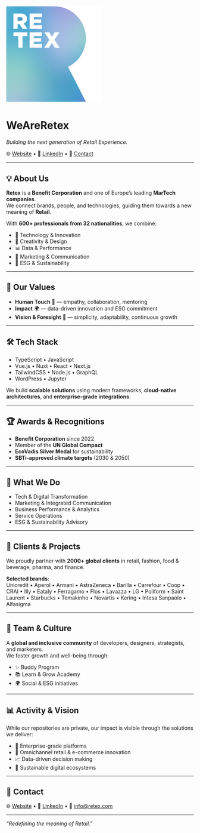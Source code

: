 # ![WeAreRetex](./assets/logo-retex.png)

# WeAreRetex  

*Building the next generation of Retail Experience.*  

🌐 [Website](https://www.retex.com) • 💼 [LinkedIn](https://www.linkedin.com/company/retex-s-p-a-/) • 📧 [Contact](mailto:info@retex.com)

---

## 💡 About Us  

**Retex** is a **Benefit Corporation** and one of Europe’s leading **MarTech companies**.  
We connect brands, people, and technologies, guiding them towards a new meaning of **Retail**.  

With **600+ professionals from 32 nationalities**, we combine:  
- 🚀 Technology & Innovation  
- 🎨 Creativity & Design  
- 📊 Data & Performance  
- 📢 Marketing & Communication  
- 🌱 ESG & Sustainability  

---

## 🌟 Our Values  

- **Human Touch** 🤝 — empathy, collaboration, mentoring  
- **Impact** 🌍 — data-driven innovation and ESG commitment  
- **Vision & Foresight** 🔮 — simplicity, adaptability, continuous growth  

---

## 🛠️ Tech Stack  

- TypeScript • JavaScript  
- Vue.js • Nuxt • React • Next.js  
- TailwindCSS • Node.js • GraphQL  
- WordPress • Jupyter  

We build **scalable solutions** using modern frameworks, **cloud-native architectures**, and **enterprise-grade integrations**.  

---

## 🏆 Awards & Recognitions  

- **Benefit Corporation** since 2022  
- Member of the **UN Global Compact**  
- **EcoVadis Silver Medal** for sustainability  
- **SBTi-approved climate targets** (2030 & 2050)  

---

## 🚀 What We Do  

- Tech & Digital Transformation  
- Marketing & Integrated Communication  
- Business Performance & Analytics  
- Service Operations  
- ESG & Sustainability Advisory  

---

## 🤝 Clients & Projects  

We proudly partner with **2000+ global clients** in retail, fashion, food & beverage, pharma, and finance.  

**Selected brands**:  
Unicredit • Aperol • Armani • AstraZeneca • Barilla • Carrefour • Coop • CRAI • Illy • Eataly • Ferragamo • Flos • Lavazza • LG • Poliform • Saint Laurent • Starbucks • Temakinho • Novartis • Kering • Intesa Sanpaolo • Alfasigma  

---

## 👥 Team & Culture  

A **global and inclusive community** of developers, designers, strategists, and marketers.  
We foster growth and well-being through:  

- ✨ Buddy Program  
- 📚 Learn & Grow Academy  
- 🌍 Social & ESG initiatives  

---

## 📊 Activity & Vision  

While our repositories are private, our impact is visible through the solutions we deliver:  

- 🔧 Enterprise-grade platforms  
- 🛒 Omnichannel retail & e-commerce innovation  
- 📈 Data-driven decision making  
- 🌱 Sustainable digital ecosystems  

---

## 📩 Contact  

🌐 [Website](https://www.retex.com) • 💼 [LinkedIn](https://www.linkedin.com/company/retex-s-p-a-/) • 📧 info@retex.com  

---

*“Redefining the meaning of Retail.”*  